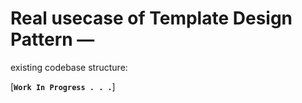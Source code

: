 # Real usecase of Template Design Pattern — 

existing codebase structure:  

[**`Work In Progress . . .`**]  
